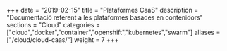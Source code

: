 +++
date        = "2019-02-15"
title       = "Plataformes CaaS"
description = "Documentació referent a les plataformes basades en contenidors"
sections    = "Cloud"
categories  = ["cloud","docker","container","openshift","kubernetes","swarm"]
aliases     = ["/cloud/cloud-caas/"]
weight		= 7
+++
